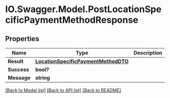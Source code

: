 # IO.Swagger.Model.PostLocationSpecificPaymentMethodResponse
## Properties

Name | Type | Description | Notes
------------ | ------------- | ------------- | -------------
**Result** | [**LocationSpecificPaymentMethodDTO**](LocationSpecificPaymentMethodDTO.md) |  | [optional] 
**Success** | **bool?** |  | [optional] 
**Message** | **string** |  | [optional] 

[[Back to Model list]](../README.md#documentation-for-models) [[Back to API list]](../README.md#documentation-for-api-endpoints) [[Back to README]](../README.md)

